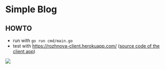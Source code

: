 


# Simple Blog


## HOWTO

- run with `go run cmd/main.go`
- test with https://rozhnova-client.herokuapp.com/ ([source code of the client app](https://github.com/AnnaRozhnova/blog-client))



<img src="./images/make-run.png">
